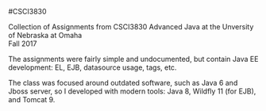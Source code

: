 #CSCI3830

Collection of Assignments from CSCI3830 Advanced Java at the Unversity of Nebraska at Omaha  
Fall 2017  
  
  
The assignments were fairly simple and undocumented, but contain Java EE development: EL, EJB, datasource usage, tags, etc.  
  
The class was focused around outdated software, such as Java 6 and Jboss server, so I developed with modern tools: Java 8, Wildfly 11 (for EJB), and Tomcat 9.   
